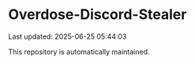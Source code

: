 # Overdose-Discord-Stealer

Last updated: 2025-06-25 05:44:03

This repository is automatically maintained.
